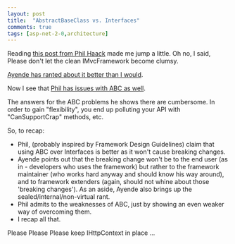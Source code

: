 ```yaml
---
layout: post
title:  "AbstractBaseClass vs. Interfaces"
comments: true
tags: [asp-net-2-0,architecture]
---
```



Reading [this post from Phil Haack](http://haacked.com/archive/2008/02/21/versioning-issues-with-abstract-base-classes-and-interfaces.aspx) made me jump a little. Oh no, I said, Please don't let the clean IMvcFramework become clumsy.

[Ayende has ranted about it better than I would](http://www.ayende.com/Blog/archive/2008/02/21/Re-Versioning-Issues-With-Abstract-Base-Classes-and-Interfaces.aspx).



Now I see that [Phil has issues with ABC as well](http://haacked.com/archive/2008/02/21/abstract-base-classes-have-versioning-problems-too.aspx).



The answers for the ABC problems he shows there are cumbersome. In order to gain "flexibility", you end up polluting your API with "CanSupportCrap" methods, etc.



So, to recap:
- Phil, (probably inspired by Framework Design Guidelines) claim that using ABC over Interfaces is better as it won't cause breaking changes.
- Ayende points out that the breaking change won't be to the end user (as in - developers who uses the framework) but rather to the framework maintainer (who works hard anyway and should know his way around), and to framework extenders (again, should not whine about those 'breaking changes'). As an aside, Ayende also brings up the sealed/internal/non-virtual rant.
- Phil admits to the weaknesses of ABC, just by showing an even weaker way of overcoming them.
- I recap all that.

Please Please Please keep IHttpContext in place ...

